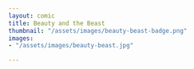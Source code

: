 ```yaml
---
layout: comic
title: Beauty and the Beast
thumbnail: "/assets/images/beauty-beast-badge.png"
images:
- "/assets/images/beauty-beast.jpg"

---
```


